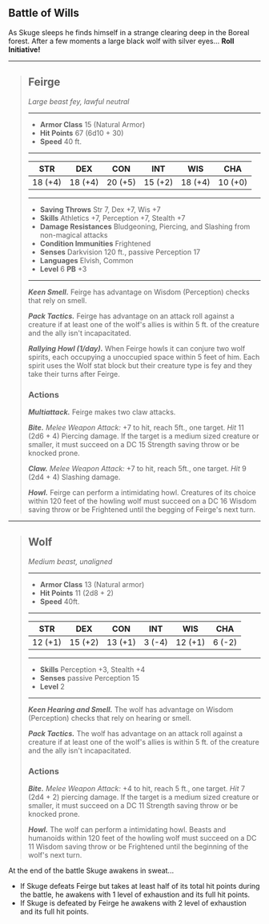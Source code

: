 



## Battle of Wills
As Skuge sleeps he finds himself in a strange clearing deep in the Boreal forest. After a few moments a large black wolf with silver eyes... **Roll Initiative!**


___
> ## Feirge
>*Large beast fey, lawful neutral*
> ___
> - **Armor Class** 15 (Natural Armor)
> - **Hit Points** 67 (6d10 + 30)
> - **Speed** 40 ft.
>___
>|   STR   |   DEX   |   CON   |   INT   |   WIS   |   CHA   |
>|:-------:|:-------:|:-------:|:-------:|:-------:|:-------:|
>| 18 (+4) | 18 (+4) | 20 (+5) | 15 (+2) | 18 (+4) | 10 (+0) |
>___
> - **Saving Throws** Str 7, Dex +7, Wis +7
> - **Skills** Athletics +7, Perception +7, Stealth +7
> - **Damage Resistances** Bludgeoning, Piercing, and Slashing from non-magical attacks
> - **Condition Immunities** Frightened
> - **Senses** Darkvision 120 ft., passive Perception 17
> - **Languages** Elvish, Common
> - **Level** 6 **PB** +3
> ___
> ***Keen Smell.***
> Feirge has advantage on Wisdom (Perception) checks that rely on smell.
>
> ***Pack Tactics.***
> Feirge has advantage on an attack roll against a creature if at least one of the wolf's allies is within 5 ft. of the creature and the ally isn't incapacitated.
>
> ***Rallying Howl (1/day).*** 
> When Feirge howls it can conjure two wolf spirits, each occupying a unoccupied space within 5 feet of him. Each spirit uses the Wolf stat block but their creature type is fey and they take their turns after Feirge.
>
>
> ### Actions
> ***Multiattack.*** Feirge makes two claw attacks.
>
> ***Bite.*** *Melee Weapon Attack:* +7 to hit, reach 5ft., one target. *Hit* 11 (2d6 + 4) Piercing damage. If the target is a medium sized creature or smaller, it must succeed on a DC 15 Strength saving throw or be knocked prone. 
>
> ***Claw.*** *Melee Weapon Attack:* +7 to hit, reach 5ft., one target. *Hit* 9 (2d4 + 4) Slashing damage. 
>
> ***Howl.*** Feirge can perform a intimidating howl. Creatures of its choice within 120 feet of the howling wolf must succeed on a DC 16 Wisdom saving throw or be Frightened until the begging of Feirge's next turn.
>


___
> ## Wolf
>*Medium beast, unaligned*
> ___
> - **Armor Class** 13 (Natural armor)
> - **Hit Points** 11 (2d8 + 2)
> - **Speed** 40ft.
>___
>|   STR   |   DEX   |   CON   |   INT   |   WIS   |   CHA   |
>|:-------:|:-------:|:-------:|:-------:|:-------:|:-------:|
>| 12 (+1) | 15 (+2) | 13 (+1) |  3 (-4) | 12 (+1) |  6 (-2) |
>___
> - **Skills** Perception +3, Stealth +4
> - **Senses** passive Perception 15
> - **Level** 2
> ___
> ***Keen Hearing and Smell.*** The wolf has advantage on Wisdom (Perception) checks that rely on hearing or smell.
>
> ***Pack Tactics.*** The wolf has advantage on an attack roll against a creature if at least one of the wolf's allies is within 5 ft. of the creature and the ally isn't incapacitated.
>
> ### Actions
> ***Bite.*** *Melee Weapon Attack:* +4 to hit, reach 5 ft., one target. *Hit* 7 (2d4 + 2) piercing damage. If the target is a medium sized creature or smaller, it must succeed on a DC 11 Strength saving throw or be knocked prone.
>
> ***Howl.*** The wolf can perform a intimidating howl. Beasts and humanoids within 120 feet of the howling wolf must succeed on a DC 11 Wisdom saving throw or be Frightened until the beginning of the wolf's next turn.
>

At the end of the battle Skuge awakens in sweat...

- If Skuge defeats Feirge but takes at least half of its total hit points during the battle, he awakens with 1 level of exhaustion and its full hit points.
- If Skuge is defeated by Feirge he awakens with 2 level of exhaustion and its full hit points.